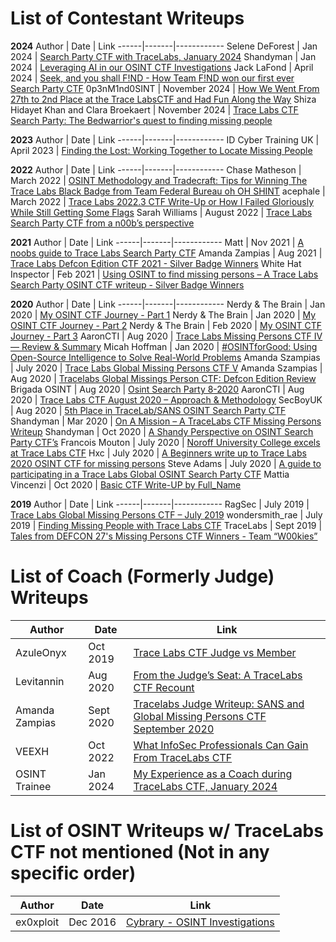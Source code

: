 # List of Contestant Writeups 

**2024**
Author | Date | Link
------|-------|------------
Selene DeForest | Jan 2024 | [Search Party CTF with TraceLabs, January 2024](https://medium.com/@selenedeforest/search-park-ctf-with-tracelabs-january-2024-918fcf92292e)
Shandyman | Jan 2024 | [Leveraging AI in our OSINT CTF Investigations](https://shandyman.online/blog/leveraging-ai-in-our-osint-ctf-investigations/)
Jack LaFond | April 2024 | [Seek, and you shall F!ND - How Team F!ND won our first ever Search Party CTF](https://lafond.id/blog/tracelabs)
0p3nM1nd0SINT | November 2024 | [How We Went From 27th to 2nd Place at the Trace LabsCTF and Had Fun Along the Way](https://medium.com/@whole_shadow_leopard_729/how-we-went-from-27th-to-2nd-place-at-the-tracelabs-ctf-and-had-fun-along-the-way-2d91b8128ea6)
Shiza Hidayet Khan and Clara Broekaert | November 2024 | [Trace Labs CTF Search Party: The Bedwarrior's quest to finding missing people](https://www.linkedin.com/pulse/trace-labs-ctf-search-party-bedwarriors-quest-finding-clara-broekaert-sv4ne?utm_source=share&utm_medium=member_android&utm_campaign=share_via)

**2023**
Author | Date | Link
------|-------|------------
ID Cyber Training UK | April 2023 | [Finding the Lost: Working Together to Locate Missing People](https://cybertraining.uk/finding-the-lost/)

**2022**
Author | Date | Link
------|-------|------------
Chase Matheson | March 2022 | [OSINT Methodology and Tradecraft: Tips for Winning The Trace Labs Black Badge from Team Federal Bureau oh OH SHINT](https://medium.com/@cyberbychase/osint-methodology-and-tradecraft-tips-for-winning-the-trace-labs-black-badge-from-team-federal-ebe737d70c6a)
acephale | March 2022 | [Trace Labs 2022.3 CTF Write-Up or How I Failed Gloriously While Still Getting Some Flags](https://www.vicarius.io/vsociety/posts/trace-labs-20223-ctf-write-up-or-how-i-failed-gloriously-while-still-getting-some-flags-1)
Sarah Williams | August 2022 | [Trace Labs Search Party CTF from a n00b’s perspective](https://www.linkedin.com/pulse/trace-labs-search-party-ctf-from-n00bs-perspective-sarah-williams/)

**2021**
Author | Date | Link
------|-------|------------
Matt | Nov 2021 | [A noobs guide to Trace Labs Search Party CTF](https://www.osintme.com/index.php/2021/11/14/a-noobs-guide-to-trace-labs-search-party-ctf/)
Amanda Zampias | Aug 2021 | [Trace Labs Defcon Edition CTF 2021 - Silver Badge Winners](https://amandaszampias.blogspot.com/2021/08/trace-labs-defcon-edition-ctf-2021.html) 
White Hat Inspector | Feb 2021 | [Using OSINT to find missing persons – A Trace Labs Search Party OSINT CTF writeup - Silver Badge Winners](https://whitehatinspector.blogspot.com/2021/02/using-osint-to-find-missing-persons.html)

**2020**
Author | Date | Link
------|-------|------------
Nerdy & The Brain | Jan 2020 | [My OSINT CTF Journey - Part 1](https://nerdyandthebrain.com/f/my-osint-ctf-journey---part-1)
Nerdy & The Brain | Jan 2020 | [My OSINT CTF Journey - Part 2](https://nerdyandthebrain.com/f/my-osint-ctf-journey---part-2)
Nerdy & The Brain | Feb 2020 | [My OSINT CTF Journey - Part 3](https://nerdyandthebrain.com/f/my-osint-ctf-journey---part-3)
AaronCTI | Aug 2020 | [Trace Labs Missing Persons CTF IV — Review & Summary](https://www.aaroncti.com/trace-labs-iv/)
Micah Hoffman | Jan 2020 | [#OSINTforGood: Using Open-Source Intelligence to Solve Real-World Problems](https://www.sans.org/blog/osintforgood-using-open-source-intelligence-to-solve-real-world-problems/)
Amanda Szampias | July 2020 | [Trace Labs Global Missing Persons CTF V](https://amandaszampias.blogspot.com/2020/07/trace-labs-global-missing-persons-ctf-v.html)
Amanda Szampias | Aug 2020 | [Tracelabs Global Missings Person CTF: Defcon Edition Review](http://amandaszampias.blogspot.com/2020/08/tracelabs-global-missings-person-ctf.html)
Brigada OSINT | Aug 2020 | [Osint Search Party 8-2020](https://www.brigadaosint.com/osint-search-party-8-2020/)
AaronCTI | Aug 2020 | [Trace Labs CTF August 2020 – Approach & Methodology](https://www.aaroncti.com/trace-labs-august-2020/)
SecBoyUK | Aug 2020 | [5th Place in TraceLab/SANS OSINT Search Party CTF](https://secboyuk.wordpress.com/2020/08/23/5th-place-in-tracelab-sans-osint-ctf/)
Shandyman | Mar 2020 | [On A Mission – A TraceLabs CTF Missing Persons Writeup](https://shandyman.online/blog/on-a-mission-a-tracelabs-ctf-missing-persons-writeup/)
Shandyman | Oct 2020 | [A Shandy Perspective on OSINT Search Party CTF’s](https://shandyman.online/blog/a-shandy-perspective-on-osint-search-party-ctfs/)
Francois Mouton | July 2020 | [Noroff University College excels at Trace Labs CTF](https://www.linkedin.com/pulse/noroff-university-college-excels-trace-labs-ctf-francois-mouton/)
Hxc | July 2020 | [A Beginners write up to Trace Labs 2020 OSINT CTF for missing persons](https://medium.com/@hxc/a-beginners-write-up-to-trace-labs-2020-osint-ctf-for-missing-persons-624077c3c9cb)
Steve Adams | July 2020 | [A guide to participating in a Trace Labs Global OSINT Search Party CTF](https://www.intelligencewithsteve.com/post/a-guide-to-participating-in-a-trace-labs-global-osint-search-party-ctf)
Mattia Vincenzi | Oct 2020 | [Basic CTF Write-UP by Full_Name](https://www.linkedin.com/pulse/basic-ctf-write-up-fullname-mattia-vicenzi/?published=t&trackingId=90sKIaTXSzu681m8ozpkGg%3D%3D)

**2019**
Author | Date | Link
------|-------|------------
RagSec | July 2019 | [Trace Labs Global Missing Persons CTF – July 2019](https://ragsec.co.uk/trace-labs-global-missing-persons-ctf-july-2019)
wondersmith_rae | July 2019 | [Finding Missing People with Trace Labs CTF](https://medium.com/@raebaker/finding-missing-people-with-tracelabs-ctf-d5617c7cd659)
TraceLabs | Sept 2019 | [Tales from DEFCON 27's Missing Persons CTF Winners - Team “W00kies”](https://medium.com/@tracelabs/tales-from-defcon-27s-missing-persons-ctf-winners-team-w00kies-acea2f12d07d)

# List of Coach (Formerly Judge) Writeups
Author | Date | Link
------|-------|------------
AzuleOnyx | Oct 2019 | [Trace Labs CTF Judge vs Member](https://cyberfenixtech.blogspot.com/2019/10/trace-labs-ctf-judge-vs-member.html)
Levitannin | Aug 2020 | [From the Judge’s Seat: A TraceLabs CTF Recount](https://medium.com/@levitannin/from-the-judges-seat-a-tracelabs-ctf-recount-49b0d1c3c89a?sk=dd8e0e26c7daa2d220c14d261ff01362)
Amanda Zampias | Sept 2020 | [Tracelabs Judge Writeup: SANS and Global Missing Persons CTF September 2020 ](https://amandaszampias.blogspot.com/2020/09/tracelabs-judge-writeup-sans-and-global.html)
VEEXH | Oct 2022 | [What InfoSec Professionals Can Gain From TraceLabs CTF](https://medium.com/the-sleuth-sheet/what-infosec-professionals-can-gain-from-tracelabs-ctf-2b8252658633)
OSINT Trainee | Jan 2024 | [My Experience as a Coach during TraceLabs CTF, January 2024](https://medium.com/@osintrainee/my-experience-as-a-coach-during-tracelabs-ctf-january-2024-1cacbba8c73f)

# List of OSINT Writeups w/ TraceLabs CTF not mentioned (Not in any specific order)
Author | Date | Link
------|-------|------------
ex0xploit | Dec 2016 | [Cybrary - OSINT Investigations](https://www.cybrary.it/blog/0p3n/osint-investigations/)
